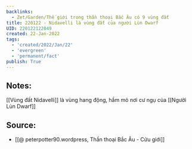 ```yaml
---
backlinks:
  - Zet/Garden/Thế giới trong thần thoại Bắc Âu có 9 vùng đất
title: 220122 - Nidavelli là vùng đất của người Lùn Dwarf
UID: 220122122049
created: 22-Jan-2022
tags:
  - 'created/2022/Jan/22'
  - 'evergreen'
  - 'permanent/fact'
publish: True
---
```

## Notes:
[[Vùng đất Nidavelli]] là vùng hang động, hầm mỏ nơi cư ngụ của [[Người Lùn Dwarf]]

## Source:
- [[@ peterpotter90.wordpress, Thần thoại Bắc Âu - Cửu giới]]



